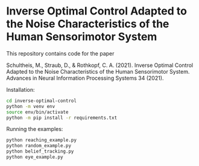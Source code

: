 # Inverse Optimal Control Adapted to the Noise Characteristics of the Human Sensorimotor System

This repository contains code for the paper

Schultheis, M., Straub, D., & Rothkopf, C. A. (2021). Inverse Optimal Control Adapted to the Noise Characteristics of the Human Sensorimotor System. Advances in Neural Information Processing Systems 34 (2021).

Installation:

```bash
cd inverse-optimal-control
python -m venv env
source env/bin/activate
python -m pip install -r requirements.txt
```

Running the examples:

```bash
python reaching_example.py
python random_example.py
python belief_tracking.py
python eye_example.py
```


